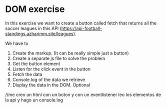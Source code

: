 # DOM exercise

In this exercise we want to create a button called fetch that returns all the soccer leagues in this API (https://api-football-standings.azharimm.site/leagues).

We have to

1. Create the markup. (It can be really simple just a button)
2. Create a separate js file to solve the problem
3. Get the button element
4. Listen for the click event in the button
5. Fetch the data
6. Console.log of the data we retrieve
7. Display the data in the DOM. Optional

//me creo un html con un boton y con un eventlistener leo los elementos de la api y hago un console.log